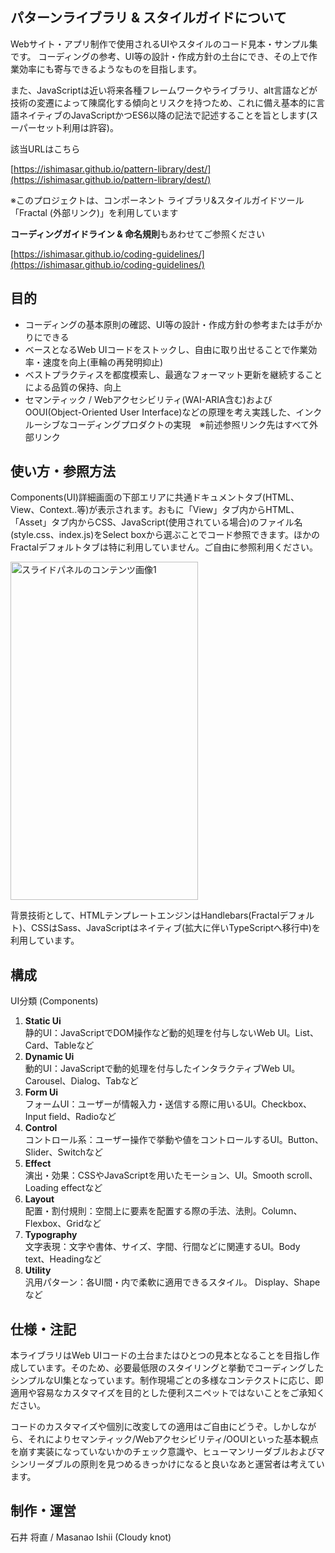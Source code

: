## パターンライブラリ & スタイルガイドについて

Webサイト・アプリ制作で使用されるUIやスタイルのコード見本・サンプル集です。
コーディングの参考、UI等の設計・作成方針の土台にでき、その上で作業効率にも寄与できるようなものを目指します。

また、JavaScriptは近い将来各種フレームワークやライブラリ、alt言語などが技術の変遷によって陳腐化する傾向とリスクを持つため、これに備え基本的に言語ネイティブのJavaScriptかつES6以降の記法で記述することを旨とします(スーパーセット利用は許容)。

該当URLはこちら

[https://ishimasar.github.io/pattern-library/dest/](https://ishimasar.github.io/pattern-library/dest/)

※このプロジェクトは、コンポーネント ライブラリ&スタイルガイドツール「<a src="https://fractal.build/" target="_blank" rel="noopener">Fractal</a> (外部リンク)」を利用しています

**コーディングガイドライン & 命名規則**もあわせてご参照ください

[https://ishimasar.github.io/coding-guidelines/](https://ishimasar.github.io/coding-guidelines/)

## 目的

- コーディングの基本原則の確認、UI等の設計・作成方針の参考または手がかりにできる
- ベースとなるWeb UIコードをストックし、自由に取り出せることで作業効率・速度を向上(車輪の再発明抑止)
- ベストプラクティスを都度模索し、最適なフォーマット更新を継続することによる品質の保持、向上
- <a src="https://www.w3.org/standards/semanticweb/" target="_blank" rel="noopener">セマンティック</a> / <a src="https://developer.mozilla.org/ja/docs/Web/Accessibility" target="_blank" rel="noopener">Webアクセシビリティ</a>(<a src="WAI-ARIA" target="_blank" rel="noopener">WAI-ARIA</a>含む)および<a src="https://en.wikipedia.org/wiki/Object-oriented_user_interface" target="_blank" rel="noopener">OOUI(Object-Oriented User Interface)</a>などの原理を考え実践した、インクルーシブなコーディングプロダクトの実現　※前述参照リンク先はすべて外部リンク

## 使い方・参照方法

Components(UI)詳細画面の下部エリアに共通ドキュメントタブ(HTML、View、Context..等)が表示されます。おもに「View」タブ内からHTML、「Asset」タブ内からCSS、JavaScript(使用されている場合)のファイル名(style.css、index.js)をSelect boxから選ぶことでコード参照できます。ほかのFractalデフォルトタブは特に利用していません。ご自由に参照利用ください。

<img src="https://ishimasar.github.io/pattern-library/dest/img/guidance-image.png" class="carousel__img is-motioned" alt="スライドパネルのコンテンツ画像1" width="300" height="541" decoding="async">

背景技術として、HTMLテンプレートエンジンはHandlebars(Fractalデフォルト)、CSSはSass、JavaScriptはネイティブ(拡大に伴いTypeScriptへ移行中)を利用しています。

## 構成

UI分類 (Components)
 1. **Static Ui**<br>
   静的UI：JavaScriptでDOM操作など動的処理を付与しないWeb UI。List、Card、Tableなど
 2. **Dynamic Ui**<br>
   動的UI：JavaScriptで動的処理を付与したインタラクティブWeb UI。Carousel、Dialog、Tabなど
 3. **Form Ui**<br>
   フォームUI：ユーザーが情報入力・送信する際に用いるUI。Checkbox、Input field、Radioなど
 4. **Control**<br>
   コントロール系：ユーザー操作で挙動や値をコントロールするUI。Button、Slider、Switchなど
 5. **Effect**<br>
   演出・効果：CSSやJavaScriptを用いたモーション、UI。Smooth scroll、Loading effectなど
 6. **Layout**<br>
   配置・割付規則：空間上に要素を配置する際の手法、法則。Column、Flexbox、Gridなど
 7. **Typography**<br>
   文字表現：文字や書体、サイズ、字間、行間などに関連するUI。Body text、Headingなど
 8. **Utility**<br>
   汎用パターン：各UI間・内で柔軟に適用できるスタイル。 Display、Shapeなど

## 仕様・注記

本ライブラリはWeb UIコードの土台またはひとつの見本となることを目指し作成しています。そのため、必要最低限のスタイリングと挙動でコーディングしたシンプルなUI集となっています。制作現場ごとの多様なコンテクストに応じ、即適用や容易なカスタマイズを目的とした便利スニペットではないことをご承知ください。

コードのカスタマイズや個別に改変しての適用はご自由にどうぞ。しかしながら、それによりセマンティック/Webアクセシビリティ/OOUIといった基本観点を崩す実装になっていないかのチェック意識や、ヒューマンリーダブルおよびマシンリーダブルの原則を見つめるきっかけになると良いなあと運営者は考えています。

## 制作・運営

石井 将直 / Masanao Ishii (Cloudy knot)